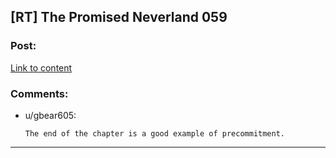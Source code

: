 ## [RT] The Promised Neverland 059

### Post:

[Link to content](http://mangastream.com/read/neverland/059/4626/1)

### Comments:

- u/gbear605:
  ```
  The end of the chapter is a good example of precommitment.
  ```

---

